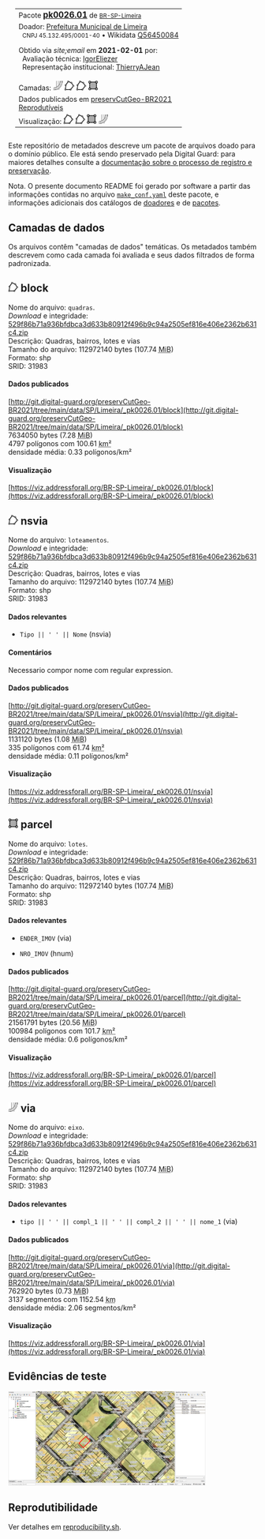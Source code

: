 <aside>
<table align="right" style="padding: 1em">
<tr><td>Pacote <a target="_git" title="link canônico para o git deste pacote" href="http://git.digital-guard.org/preserv-BR/blob/main/data/SP/Limeira/_pk0026.01"><big><b>pk0026.01</b></big></a> de <small><a target="_osmcodes" title="Jurisdição" href="https://osm.codes/BR-SP-Limeira">BR-SP-Limeira</a></small>
</td></tr>
<tr><td>
Doador: <a rel="external" target="_doador" href="https://www.limeira.sp.gov.br/">Prefeitura Municipal de Limeira</a>
<br/>&nbsp; <small>CNPJ 45.132.495/0001-40</small> • Wikidata <a rel="external" target="_doador" title="link descritor Wikidata do doador" href="https://www.wikidata.org/wiki/Q56450084">Q56450084</a></small><br/>

Obtido via <i>site;email</i> em <b>2021-02-01</b> por:
<br/>&nbsp; Avaliação técnica: <a rel="external" target="_gitPerson" title="usuário Git" href="https://github.com/IgorEliezer">IgorEliezer</a>
<br/>&nbsp; Representação institucional: <a rel="external" target="_gitPerson" title="usuário Git" href="https://github.com/ThierryAJean">ThierryAJean</a><br/>
</td></tr>
<tr><td>Camadas: <a title="via" href="#-via"><img src="https://raw.githubusercontent.com/digital-guard/preserv/main/docs/assets/layerIcon-via.png" alt="via" width="20"/></a> <a title="block" href="#-block"><img src="https://raw.githubusercontent.com/digital-guard/preserv/main/docs/assets/layerIcon-block.png" alt="block" width="20"/></a> <a title="nsvia" href="#-nsvia"><img src="https://raw.githubusercontent.com/digital-guard/preserv/main/docs/assets/layerIcon-nsvia.png" alt="nsvia" width="20"/></a> <a title="parcel" href="#-parcel"><img src="https://raw.githubusercontent.com/digital-guard/preserv/main/docs/assets/layerIcon-parcel.png" alt="parcel" width="20"/></a> </td></tr>
<tr><td>Dados publicados em <a href="http://git.digital-guard.org/preservCutGeo-BR2021/tree/main/data/SP/Limeira/_pk0026.01">preservCutGeo-BR2021</a><br/><a href="#reprodutibilidade">Reprodutíveis</a></td></tr>
<tr><td>Visualização: <a title="block" href="https://viz.addressforall.org/BR-SP-Limeira/_pk0026.01/block"><img src="https://raw.githubusercontent.com/digital-guard/preserv/main/docs/assets/layerIcon-block.png" alt="block" width="20"/></a> <a title="nsvia" href="https://viz.addressforall.org/BR-SP-Limeira/_pk0026.01/nsvia"><img src="https://raw.githubusercontent.com/digital-guard/preserv/main/docs/assets/layerIcon-nsvia.png" alt="nsvia" width="20"/></a> <a title="parcel" href="https://viz.addressforall.org/BR-SP-Limeira/_pk0026.01/parcel"><img src="https://raw.githubusercontent.com/digital-guard/preserv/main/docs/assets/layerIcon-parcel.png" alt="parcel" width="20"/></a> <a title="via" href="https://viz.addressforall.org/BR-SP-Limeira/_pk0026.01/via"><img src="https://raw.githubusercontent.com/digital-guard/preserv/main/docs/assets/layerIcon-via.png" alt="via" width="20"/></a> </td></tr>
</table>
</aside>

<section>

Este repositório de metadados descreve um pacote de arquivos doado para o domínio público. Ele está sendo preservado pela Digital Guard: para maiores detalhes consulte a [documentação sobre o processo de registro e preservação](https://wiki.addressforall.org/doc/Documentação_Digital-guard).

Nota. O presente documento README foi gerado por software a partir das informações contidas no arquivo [`make_conf.yaml`](http://git.digital-guard.org/preserv-BR/blob/main/data/SP/Limeira/_pk0026.01/make_conf.yaml) deste pacote, e informações adicionais dos catálogos de [doadores](https://git.digital-guard.org/preserv-BR/blob/main/data/donor.csv) e de [pacotes](https://git.digital-guard.org/preserv-BR/blob/main/data/donatedPack.csv).

# Camadas de dados

Os arquivos contêm "camadas de dados" temáticas. Os metadados também descrevem como cada camada foi avaliada e seus dados filtrados de forma padronizada.

## <img src="https://raw.githubusercontent.com/digital-guard/preserv/main/docs/assets/layerIcon-block.png" alt="block" width="20"/> block

Nome do arquivo: `quadras`.<br/>*Download* e integridade: [529f86b71a936bfdbca3d633b80912f496b9c94a2505ef816e406e2362b631c4.zip](http://dl.digital-guard.org/529f86b71a936bfdbca3d633b80912f496b9c94a2505ef816e406e2362b631c4.zip)<br/>Descrição: Quadras, bairros, lotes e vias<br/>Tamanho do arquivo: 112972140 bytes (107.74 <abbr title="mebibyte">MiB</abbr>)<br/>Formato: shp<br/>SRID: 31983

#### Dados publicados
[http://git.digital-guard.org/preservCutGeo-BR2021/tree/main/data/SP/Limeira/_pk0026.01/block](http://git.digital-guard.org/preservCutGeo-BR2021/tree/main/data/SP/Limeira/_pk0026.01/block)<br/>7634050 bytes (7.28 <abbr title="mebibyte">MiB</abbr>)<br/>4797 polígonos com 100.61 <abbr title="quilômetros quadrados">km²</abbr><br/>densidade média: 0.33 polígonos/km²

#### Visualização
[https://viz.addressforall.org/BR-SP-Limeira/_pk0026.01/block](https://viz.addressforall.org/BR-SP-Limeira/_pk0026.01/block)
## <img src="https://raw.githubusercontent.com/digital-guard/preserv/main/docs/assets/layerIcon-nsvia.png" alt="nsvia" width="20"/> nsvia

Nome do arquivo: `loteamentos`.<br/>*Download* e integridade: [529f86b71a936bfdbca3d633b80912f496b9c94a2505ef816e406e2362b631c4.zip](http://dl.digital-guard.org/529f86b71a936bfdbca3d633b80912f496b9c94a2505ef816e406e2362b631c4.zip)<br/>Descrição: Quadras, bairros, lotes e vias<br/>Tamanho do arquivo: 112972140 bytes (107.74 <abbr title="mebibyte">MiB</abbr>)<br/>Formato: shp<br/>SRID: 31983

#### Dados relevantes
* `Tipo || ' ' || Nome` (nsvia)

#### Comentários
Necessario compor nome com regular expression.

#### Dados publicados
[http://git.digital-guard.org/preservCutGeo-BR2021/tree/main/data/SP/Limeira/_pk0026.01/nsvia](http://git.digital-guard.org/preservCutGeo-BR2021/tree/main/data/SP/Limeira/_pk0026.01/nsvia)<br/>1131120 bytes (1.08 <abbr title="mebibyte">MiB</abbr>)<br/>335 polígonos com 61.74 <abbr title="quilômetros quadrados">km²</abbr><br/>densidade média: 0.11 polígonos/km²

#### Visualização
[https://viz.addressforall.org/BR-SP-Limeira/_pk0026.01/nsvia](https://viz.addressforall.org/BR-SP-Limeira/_pk0026.01/nsvia)
## <img src="https://raw.githubusercontent.com/digital-guard/preserv/main/docs/assets/layerIcon-parcel.png" alt="parcel" width="20"/> parcel

Nome do arquivo: `lotes`.<br/>*Download* e integridade: [529f86b71a936bfdbca3d633b80912f496b9c94a2505ef816e406e2362b631c4.zip](http://dl.digital-guard.org/529f86b71a936bfdbca3d633b80912f496b9c94a2505ef816e406e2362b631c4.zip)<br/>Descrição: Quadras, bairros, lotes e vias<br/>Tamanho do arquivo: 112972140 bytes (107.74 <abbr title="mebibyte">MiB</abbr>)<br/>Formato: shp<br/>SRID: 31983

#### Dados relevantes
* `ENDER_IMOV` (via)

* `NRO_IMOV` (hnum)

#### Dados publicados
[http://git.digital-guard.org/preservCutGeo-BR2021/tree/main/data/SP/Limeira/_pk0026.01/parcel](http://git.digital-guard.org/preservCutGeo-BR2021/tree/main/data/SP/Limeira/_pk0026.01/parcel)<br/>21561791 bytes (20.56 <abbr title="mebibyte">MiB</abbr>)<br/>100984 polígonos com 101.7 <abbr title="quilômetros quadrados">km²</abbr><br/>densidade média: 0.6 polígonos/km²

#### Visualização
[https://viz.addressforall.org/BR-SP-Limeira/_pk0026.01/parcel](https://viz.addressforall.org/BR-SP-Limeira/_pk0026.01/parcel)
## <img src="https://raw.githubusercontent.com/digital-guard/preserv/main/docs/assets/layerIcon-via.png" alt="via" width="20"/> via

Nome do arquivo: `eixo`.<br/>*Download* e integridade: [529f86b71a936bfdbca3d633b80912f496b9c94a2505ef816e406e2362b631c4.zip](http://dl.digital-guard.org/529f86b71a936bfdbca3d633b80912f496b9c94a2505ef816e406e2362b631c4.zip)<br/>Descrição: Quadras, bairros, lotes e vias<br/>Tamanho do arquivo: 112972140 bytes (107.74 <abbr title="mebibyte">MiB</abbr>)<br/>Formato: shp<br/>SRID: 31983

#### Dados relevantes
* `tipo || ' ' || compl_1 || ' ' || compl_2 || ' ' || nome_1` (via)

#### Dados publicados
[http://git.digital-guard.org/preservCutGeo-BR2021/tree/main/data/SP/Limeira/_pk0026.01/via](http://git.digital-guard.org/preservCutGeo-BR2021/tree/main/data/SP/Limeira/_pk0026.01/via)<br/>762920 bytes (0.73 <abbr title="mebibyte">MiB</abbr>)<br/>3137 segmentos com 1152.54 <abbr title="quilômetros">km</abbr><br/>densidade média: 2.06 segmentos/km²

#### Visualização
[https://viz.addressforall.org/BR-SP-Limeira/_pk0026.01/via](https://viz.addressforall.org/BR-SP-Limeira/_pk0026.01/via)

# Evidências de teste
<img src="qgis.png" width="400"/>

</section>
<section>

# Reprodutibilidade

Ver detalhes em [reproducibility.sh](reproducibility.sh).

</section>

